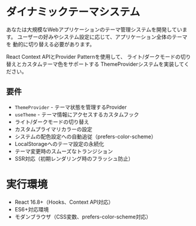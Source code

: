 # ダイナミックテーマシステム

あなたは大規模なWebアプリケーションのテーマ管理システムを開発しています。
ユーザーの好みやシステム設定に応じて、アプリケーション全体のテーマを
動的に切り替える必要があります。

React Context APIとProvider Patternを使用して、
ライト/ダークモードの切り替えとカスタムテーマ色をサポートする
ThemeProviderシステムを実装してください。

## 要件
- `ThemeProvider` - テーマ状態を管理するProvider
- `useTheme` - テーマ情報にアクセスするカスタムフック
- ライト/ダークモードの切り替え
- カスタムプライマリカラーの設定
- システムの配色設定への自動追従（prefers-color-scheme）
- LocalStorageへのテーマ設定の永続化
- テーマ変更時のスムーズなトランジション
- SSR対応（初期レンダリング時のフラッシュ防止）

# 実行環境
- React 16.8+（Hooks、Context API対応）
- ES6+対応環境
- モダンブラウザ（CSS変数、prefers-color-scheme対応）